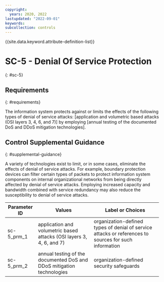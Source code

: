 ```yaml
---
copyright:
  years: 2020, 2022
lastupdated: "2022-09-01"
keywords: 
subcollection: controls
---
```



{{site.data.keyword.attribute-definition-list}}


# SC-5 - Denial Of Service Protection
{: #sc-5}

## Requirements
{: #requirements}

The information system protects against or limits the effects of the following types of denial of service attacks: [application and volumetric based attacks (OSI layers 3, 4, 6, and 7)] by employing [annual testing of the documented DoS and DDoS mitigation technologies].

## Control Supplemental Guidance
{: #supplemental-guidance}

A variety of technologies exist to limit, or in some cases, eliminate the effects of denial of service attacks. For example, boundary protection devices can filter certain types of packets to protect information system components on internal organizational networks from being directly affected by denial of service attacks. Employing increased capacity and bandwidth combined with service redundancy may also reduce the susceptibility to denial of service attacks.

| Parameter ID | Values | Label or Choices |
|---|---|---|
| sc-5_prm_1 | application and volumetric based attacks (OSI layers 3, 4, 6, and 7) | organization-defined types of denial of service attacks or references to sources for such information |
| sc-5_prm_2 | annual testing of the documented DoS and DDoS mitigation technologies | organization-defined security safeguards |